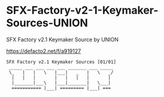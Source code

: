 # SFX-Factory-v2-1-Keymaker-Sources-UNION

SFX Factory v2.1 Keymaker Source by UNION

https://defacto2.net/f/a919127

```
SFX Factory v2.1 Keymaker Sources [01/01]
 _____ ___ ___ ___ ___ _______ ___ _____
 \_   |   |   \   |___|   _   |   \   _/
  |   |   |       |   |   |   |       |
  |_______|___\   |___|_______|   \___|
  =========== |___| ========= |___| ===
```

